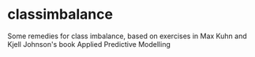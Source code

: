 # classimbalance

Some remedies for class imbalance, based on exercises in Max Kuhn and Kjell
Johnson's book Applied Predictive Modelling

